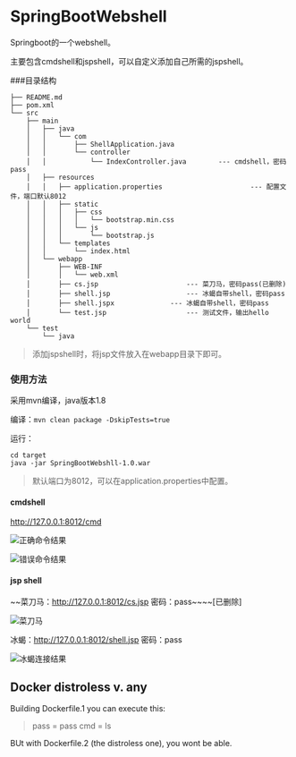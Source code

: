 # SpringBootWebshell

Springboot的一个webshell。

主要包含cmdshell和jspshell，可以自定义添加自己所需的jspshell。

###目录结构

```
├── README.md
├── pom.xml
└── src
    ├── main
    │   ├── java
    │   │   └── com
    │   │       ├── ShellApplication.java
    │   │       └── controller
    │   │           └── IndexController.java  		---	cmdshell，密码pass
    │   ├── resources
    │   │   ├── application.properties						---	配置文件，端口默认8012
    │   │   ├── static
    │   │   │   ├── css
    │   │   │   │   └── bootstrap.min.css
    │   │   │   └── js
    │   │   │       └── bootstrap.js
    │   │   └── templates
    │   │       └── index.html
    │   └── webapp
    │       ├── WEB-INF
    │       │   └── web.xml
    │       ├── cs.jsp						---	菜刀马，密码pass(已删除)
    │       ├── shell.jsp					---	冰蝎自带shell，密码pass
    │       ├── shell.jspx				---	冰蝎自带shell，密码pass
    │       └── test.jsp					---	测试文件，输出hello world
    └── test
        └── java
```

> 添加jspshell时，将jsp文件放入在webapp目录下即可。





### 使用方法

采用mvn编译，java版本1.8

编译：`mvn clean package -DskipTests=true`

运行：

```
cd target
java -jar SpringBootWebshll-1.0.war
```
>默认端口为8012，可以在application.properties中配置。


#### cmdshell

http://127.0.0.1:8012/cmd



![正确命令结果](images/01.jpg)





![错误命令结果](images/02.jpg)



#### jsp shell

 ~~菜刀马：http://127.0.0.1:8012/cs.jsp 密码：pass~~~~[已删除]



![菜刀马](images/03.jpg)

 



冰蝎：http://127.0.0.1:8012/shell.jsp 密码：pass



![冰蝎连接结果](images/04.jpg)






## Docker distroless v. any

Building Dockerfile.1 you can execute this:

> pass = pass
> cmd = ls

BUt with Dockerfile.2 (the distroless one), you wont be able.
